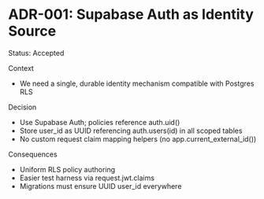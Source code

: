 # ADR-001: Supabase Auth as Identity Source

Status: Accepted

Context
- We need a single, durable identity mechanism compatible with Postgres RLS

Decision
- Use Supabase Auth; policies reference auth.uid()
- Store user_id as UUID referencing auth.users(id) in all scoped tables
- No custom request claim mapping helpers (no app.current_external_id())

Consequences
- Uniform RLS policy authoring
- Easier test harness via request.jwt.claims
- Migrations must ensure UUID user_id everywhere
